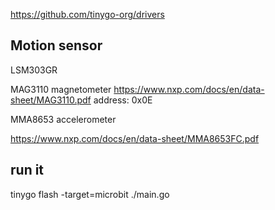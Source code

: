 
https://github.com/tinygo-org/drivers

## Motion sensor

LSM303GR


MAG3110 magnetometer
https://www.nxp.com/docs/en/data-sheet/MAG3110.pdf
address: 0x0E

MMA8653 accelerometer

https://www.nxp.com/docs/en/data-sheet/MMA8653FC.pdf


## run it

tinygo flash -target=microbit ./main.go
